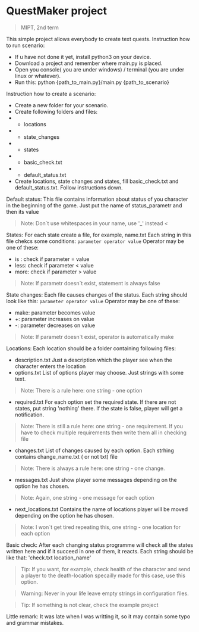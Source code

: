 # QuestMaker project
> MIPT, 2nd term

This simple project allows everybody to create text quests.
Instruction how to run scenario:
- If u have not done it yet, install python3 on your device.
- Download a project and remember where main.py is placed.
- Open you console( you are under windows) / terminal (you are under linux or whatever).
- Run this: python {path_to_main.py}/main.py {path_to_scenario}

Instruction how to create a scenario:
- Create a new folder for your scenario.
- Create following folders and files:
- - locations
- - state_changes
- - states
- - basic_check.txt
- - default_status.txt
- Create locations, state changes and states, fill basic_check.txt and default_status.txt. Follow instructions down.

Default status:
This file contains information about status of you character in the beginning of the game.
Just put the name of status_parametr and then its value
> Note: Don`t use whitespaces in your name, use '_' instead <

States:
For each state create a file, for example, name.txt
Each string in this file chekcs some conditions:
`parameter operator value`
Operator may be one of these:
- is : check if parameter = value
- less: check if parameter < value
- more: check if parameter > value

>Note: If parametr doesn`t exist, statement is always false

State changes:
Each file causes changes of the status.
Each string should look like this:
`parameter operator value`
Operator may be one of these:
- make: parameter becomes value
- +: parameter increases on value
- -: parameter decreases on value

> Note: If parametr doesn`t exist, operator is automatically make

Locations:
Each location should be a folder containing following files:
- description.txt
Just a description which the player see when the character enters the location
- options.txt
List of options player may choose. Just strings with some text.
> Note: There is a rule here: one string - one option

- required.txt
For each option set the required state. If there are not states, put string 'nothing' there.
If the state is false, player will get a notification.
> Note: There is still a rule here: one string - one requirement. If you have to check multiple requirements then write them all in checking file

- changes.txt
List of changes caused by each option.  Each strhing contains change_name.txt ( or not txt) file

> Note: There is always  a rule here: one string - one change.

- messages.txt
Just show player some messages depending on the option he has chosen.
> Note: Again, one string - one message for each option

- next_locations.txt
Contains the name of locations player will be moved depending on the option he has chosen. 
> Note: I won`t get tired repeating this, one string - one location for each option


Basic check:
After each changing status programme will check all the states written here and if it succeed in one of them, it reacts.
Each string should be like that:
'check.txt location_name'
> Tip: If you want, for example, check health of the character and send a player to the death-location specailly made for this case,  use this option.

> Warning: Never in your life leave empty strings in configuration files.

>Tip: If something is not clear, check the example project

Little remark: It was late when I was writting it, so it may contain some typo and grammar mistakes.
